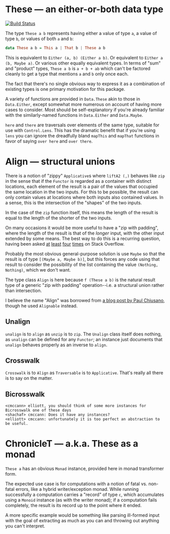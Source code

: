 These &mdash; an either-or-both data type
====================================

[![Build Status](https://secure.travis-ci.org/isomorphism/these.svg)](http://travis-ci.org/isomorphism/these)


The type `These a b` represents having either a value of type `a`, a value of type `b`, or values of both `a` and `b`:

```haskell
data These a b = This a | That b | These a b
```

This is equivalent to `Either (a, b) (Either a b)`. Or equivalent to `Either a (b, Maybe a)`. Or various other equally equivalent types. In terms of "sum" and "product" types, `These a b` is `a + b + ab` which can't be factored cleanly to get a type that mentions `a` and `b` only once each.

The fact that there's no single obvious way to express it as a combination of existing types is one primary motivation for this package.

A variety of functions are provided in `Data.These` akin to those in `Data.Either`, except somewhat more numerous on account of having more cases to consider. Most should be self-explanatory if you're already familiar with the similarly-named functions in `Data.Either` and `Data.Maybe`.

`here` and `there` are traversals over elements of the same type, suitable for use with `Control.Lens`. This has the dramatic benefit that if you're using `lens` you can ignore the dreadfully bland `mapThis` and `mapThat` functions in favor of saying `over here` and `over there`.


Align &mdash; structural unions
==========================

There is a notion of "zippy" `Applicative`s where `liftA2 (,)` behaves like `zip` in the sense that if the `Functor` is regarded as a container with distinct locations, each element of the result is a pair of the values that occupied the same location in the two inputs. For this to be possible, the result can only contain values at locations where both inputs also contained values. In a sense, this is the intersection of the "shapes" of the two inputs.

In the case of the `zip` function itself, this means the length of the result is equal to the length of the shorter of the two inputs.

On many occasions it would be more useful to have a "zip with padding", where the length of the result is that of the *longer* input, with the other input extended by some means. The best way to do this is a recurring question, having been asked [at](http://stackoverflow.com/q/21349408/157360) [least](http://stackoverflow.com/q/22403029/157360) [four](http://stackoverflow.com/q/3015962/157360) [times](http://stackoverflow.com/q/9198410/157360) on Stack Overflow. 

Probably the most obvious general-purpose solution is use `Maybe` so that the result is of type `[(Maybe a, Maybe b)]`, but this forces any code using that result to consider the possibility of the list containing the value `(Nothing, Nothing)`, which we don't want.

The type class `Align` is here because `f (These a b)` is the natural result type of a generic "zip with padding" operation--i.e. a structural union rather than intersection. 

I believe the name "Align" was borrowed from [a blog post by Paul Chiusano](http://pchiusano.blogspot.com/2010/06/alignable-functors-typeclass-for-zippy.html), though he used `Alignable` instead.


Unalign
-------

`unalign` is to `align` as `unzip` is to `zip`. The `Unalign` class itself does nothing, as `unalign` can be defined for any `Functor`; an instance just documents that `unalign` behaves properly as an inverse to `align`.

Crosswalk
---------

`Crosswalk` is to `Align` as `Traversable` is to `Applicative`. That's really all there is to say on the matter.


Bicrosswalk
-----------

```
<cmccann> elliott, you should think of some more instances for Bicrosswalk one of these days
<shachaf> cmccann: Does it have any instances?
<elliott> cmccann: unfortunately it is too perfect an abstraction to be useful.
```

ChronicleT &mdash; a.k.a. These as a monad
=====================================

`These a` has an obvious `Monad` instance, provided here in monad transformer form.

The expected use case is for computations with a notion of fatal vs. non-fatal errors, like a hybrid writer/exception monad. While running successfully a computation carries a "record" of type `c`, which accumulates using a `Monoid` instance (as with the writer monad); if a computation fails completely, the result is its record up to the point where it ended.

A more specific example would be something like parsing ill-formed input with the goal of extracting as much as you can and throwing out anything you can't interpret.



